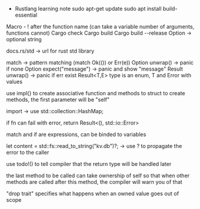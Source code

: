 * Rustlang learning note
sudo apt-get update
sudo apt install build-essential

Macro - ! after the function name (can take a variable number of arguments, functions cannot)
Cargo check
Cargo build
Cargo build --release
Option<String> -> optional string

docs.rs/std -> url for rust std library

match -> pattern matching (match Ok(()) or Err(e))
Option unwrap() -> panic if none
Option expect("message") -> panic and show "message"
Result unwrap() -> panic if err exist
Result<T,E> type is an enum, T and Error with values

use impl{} to create associative function and methods to struct
to create methods, the first parameter will be "self"

import -> use std::collection::HashMap;

if fn can fail with error, return Result<(), std::io::Error>

match and if are expressions, can be binded to variables

let content = std::fs::read_to_string("kv.db")?; -> use ? to propagate the error to the caller

use todo!() to tell compiler that the return type will be handled later

the last method to be called can take ownership of self so that when other methods are called after this method, the compiler will warn you of that

"drop trait" specifies what happens when an owned value goes out of scope
